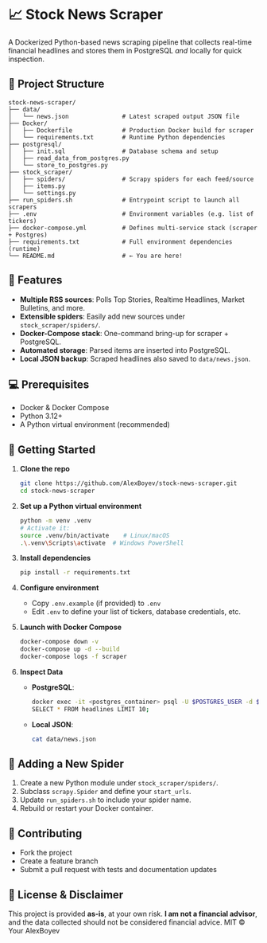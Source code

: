 # 📈 Stock News Scraper

A Dockerized Python-based news scraping pipeline that collects real-time financial headlines and stores them in PostgreSQL *and* locally for quick inspection.

## 📂 Project Structure

```
stock-news-scraper/
├── data/
│   └── news.json               # Latest scraped output JSON file
├── Docker/
│   ├── Dockerfile              # Production Docker build for scraper
│   └── requirements.txt        # Runtime Python dependencies
├── postgresql/
│   ├── init.sql                # Database schema and setup
│   ├── read_data_from_postgres.py
│   └── store_to_postgres.py
├── stock_scraper/
│   ├── spiders/                # Scrapy spiders for each feed/source
│   ├── items.py
│   └── settings.py
├── run_spiders.sh              # Entrypoint script to launch all scrapers
├── .env                        # Environment variables (e.g. list of tickers)
├── docker-compose.yml          # Defines multi-service stack (scraper + Postgres)
├── requirements.txt            # Full environment dependencies (runtime)
└── README.md                   # ← You are here!
```

## 🚀 Features

- **Multiple RSS sources**: Polls Top Stories, Realtime Headlines, Market Bulletins, and more.  
- **Extensible spiders**: Easily add new sources under `stock_scraper/spiders/`.  
- **Docker-Compose stack**: One-command bring-up for scraper + PostgreSQL.  
- **Automated storage**: Parsed items are inserted into PostgreSQL.  
- **Local JSON backup**: Scraped headlines also saved to `data/news.json`.

## 💻 Prerequisites

- Docker & Docker Compose  
- Python 3.12+  
- A Python virtual environment (recommended)

## 🔧 Getting Started

1. **Clone the repo**  
   ```bash
   git clone https://github.com/AlexBoyev/stock-news-scraper.git
   cd stock-news-scraper
   ```

2. **Set up a Python virtual environment**  
   ```bash
   python -m venv .venv
   # Activate it:
   source .venv/bin/activate    # Linux/macOS
   .\.venv\Scripts\activate  # Windows PowerShell
   ```

3. **Install dependencies**  
   ```bash
   pip install -r requirements.txt
   ```

4. **Configure environment**  
   - Copy `.env.example` (if provided) to `.env`  
   - Edit `.env` to define your list of tickers, database credentials, etc.

5. **Launch with Docker Compose**  
   ```bash
   docker-compose down -v
   docker-compose up -d --build
   docker-compose logs -f scraper
   ```

6. **Inspect Data**  
   - **PostgreSQL**:  
     ```bash
     docker exec -it <postgres_container> psql -U $POSTGRES_USER -d $POSTGRES_DB
     SELECT * FROM headlines LIMIT 10;
     ```  
   - **Local JSON**:  
     ```bash
     cat data/news.json
     ```

## 📝 Adding a New Spider

1. Create a new Python module under `stock_scraper/spiders/`.  
2. Subclass `scrapy.Spider` and define your `start_urls`.  
3. Update `run_spiders.sh` to include your spider name.  
4. Rebuild or restart your Docker container.

## 🤝 Contributing

- Fork the project  
- Create a feature branch  
- Submit a pull request with tests and documentation updates  

## 📄 License & Disclaimer

This project is provided **as-is**, at your own risk. **I am not a financial advisor**, and the data collected should not be considered financial advice.
MIT © Your AlexBoyev
